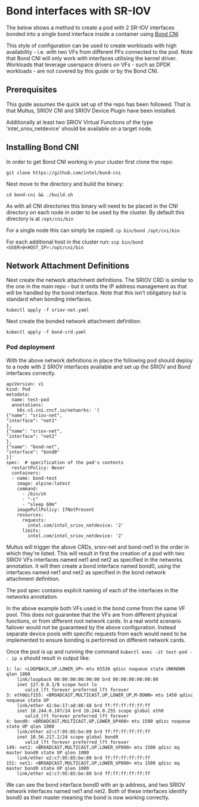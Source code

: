 # Bond interfaces with SR-IOV

The below shows a method to create a pod with 2 SR-IOV interfaces bonded into a single bond interface inside a container using [Bond CNI](https://github.com/intel/bond-cni)

This style of configuration can be used to create workloads with high availability - i.e. with two VFs from different PFs connected to the pod. Note that Bond CNI will only work with interfaces utilising the kernel driver. Workloads that leverage userspace drivers on VFs - such as DPDK workloads - are not covered by this guide or by the Bond CNI.

## Prerequisites
This guide assumes the quick set up of the repo has been followed. That is that Multus, SRIOV CNI and SRIOV Device Plugin have been installed.

Additionally at least two SRIOV Virtual Functions of the type 'intel_sriov_netdevice' should be available on a target node.

## Installing Bond CNI
In order to get Bond CNI working in your cluster first clone the repo:

`git clone https://github.com/intel/bond-cni`

Next move to the directory and build the binary:

`cd bond-cni && ./build.sh`

As with all CNI directories this binary will need to be placed in the CNI directory on each node in order to be used by the cluster. By default this directory is at `/opt/cni/bin`

For a single node this can simply be copied:
``cp bin/bond /opt/cni/bin``

For each additional host in the cluster run:
``scp bin/bond <USER>@<HOST_IP>:/opt/cni/bin``

## Network Attachment Definitions
Next create the network attachment definitions. The SRIOV CRD is similar to the one in the main repo - but it omits the IP address management as that will be handled by the bond interface. Note that this isn't obligatory but is standard when bonding interfaces.

``kubectl apply -f sriov-net.yaml``

Next create the bonded network attachment definition:

``kubectl apply -f bond-crd.yaml``

### Pod deployment
With the above network definitions in place the following pod should deploy to a node with 2 SRIOV interfaces available and set up the SRIOV and Bond interfaces correctly.
```
apiVersion: v1
kind: Pod
metadata:
  name: test-pod
  annotations:
    k8s.v1.cni.cncf.io/networks: '[
{"name": "sriov-net",
"interface": "net1"
},
{"name": "sriov-net",
"interface": "net2"
},
{"name": "bond-net",
"interface": "bond0"
}]'
spec:  # specification of the pod's contents
  restartPolicy: Never
  containers:
  - name: bond-test
    image: alpine:latest
    command:
      - /bin/sh
      - "-c"
      - "sleep 60m"
    imagePullPolicy: IfNotPresent
    resources:
      requests:
        intel.com/intel_sriov_netdevice: '2'
      limits:
        intel.com/intel_sriov_netdevice: '2'
```

Multus will trigger the above CRDs, sriov-net and bond-net1 in the order in which they're listed. This will result in first the creation of a pod with two SRIOV VFs interfaces named net1 and net2 as specified in the networks annotation. It will then create a bond interface named bond0, using the interfaces named net1 and net2 as specified in the bond network attachment definition.

The pod spec contains explicit naming of each of the interfaces in the networks annotation.

In the above example both VFs used in the bond come from the same VF pool. This does not guarantee that the VFs are from different physical functions, or from different root network cards. In a real world scenario failover would not be guaranteed by the above configuration. Instead separate device pools with specific requests from each would need to be implemented to ensure bonding is performed on different network cards.

Once the pod is up and running the command `kubectl exec -it test-pod -- ip a` should result in output like:

```
1: lo: <LOOPBACK,UP,LOWER_UP> mtu 65536 qdisc noqueue state UNKNOWN qlen 1000
    link/loopback 00:00:00:00:00:00 brd 00:00:00:00:00:00
    inet 127.0.0.1/8 scope host lo
       valid_lft forever preferred_lft forever
3: eth0@if155: <BROADCAST,MULTICAST,UP,LOWER_UP,M-DOWN> mtu 1450 qdisc noqueue state UP
    link/ether 42:be:17:a8:86:48 brd ff:ff:ff:ff:ff:ff
    inet 10.244.0.107/24 brd 10.244.0.255 scope global eth0
       valid_lft forever preferred_lft forever
4: bond0: <BROADCAST,MULTICAST,UP,LOWER_UP400> mtu 1500 qdisc noqueue state UP qlen 1000
    link/ether e2:c7:95:85:be:89 brd ff:ff:ff:ff:ff:ff
    inet 10.56.217.2/24 scope global bond0
       valid_lft forever preferred_lft forever
149: net2: <BROADCAST,MULTICAST,UP,LOWER_UP800> mtu 1500 qdisc mq master bond0 state UP qlen 1000
    link/ether e2:c7:95:85:be:89 brd ff:ff:ff:ff:ff:ff
151: net1: <BROADCAST,MULTICAST,UP,LOWER_UP800> mtu 1500 qdisc mq master bond0 state UP qlen 1000
    link/ether e2:c7:95:85:be:89 brd ff:ff:ff:ff:ff:ff
```
We can see the bond interface bond0 with an ip address, and two SRIOV network interfaces named net1 and net2. Both of these interfaces identify bond0 as their master meaning the bond is now working correctly.
